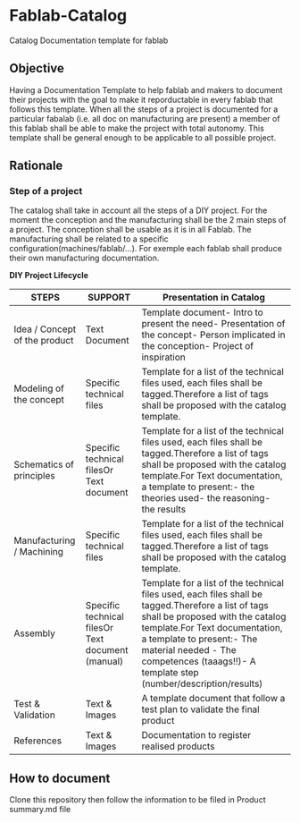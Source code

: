 # Fablab-Catalog
Catalog Documentation template for fablab

## Objective
Having a Documentation Template to help fablab and makers to document their projects with the goal to make it reporductable in every fablab that follows this template.
When all the steps of a project is documented for a particular fabalab (i.e. all doc on manufacturing are present) a member of this fablab shall be able to make the project with total autonomy.
This template shall be general enough to be applicable to all possible project.

## Rationale

### Step of a project
The catalog shall take in account all the steps of a DIY project.
For the moment the conception and the manufacturing shall be the 2 main steps of a project.
The conception shall be usable as it is in all Fablab.
The manufacturing shall be related to a specific configuration(machines/fablab/...). For exemple each fablab shall produce their own manufacturing documentation.

**DIY Project Lifecycle**

STEPS | SUPPORT | Presentation in Catalog
------|---------|------------------------
Idea / Concept of the product | Text Document | Template document- Intro to present the need- Presentation of the concept- Person implicated in the conception- Project of inspiration
Modeling of the concept | Specific technical files | Template for a list of the technical files used, each files shall be tagged.Therefore a list of tags shall be proposed with the catalog template.
Schematics of principles | Specific technical filesOr Text document | Template for a list of the technical files used, each files shall be tagged.Therefore a list of tags shall be proposed with the catalog template.For Text documentation, a template to present:- the theories used- the reasoning- the results
Manufacturing / Machining | Specific technical files | Template for a list of the technical files used, each files shall be tagged.Therefore a list of tags shall be proposed with the catalog template.
Assembly | Specific technical filesOr Text document (manual) | Template for a list of the technical files used, each files shall be tagged.Therefore a list of tags shall be proposed with the catalog template.For Text documentation, a template to present:- The material needed - The competences (taaags!!)- A template step (number/description/results)
Test & Validation | Text & Images | A template document that follow a test plan to validate the final product
References | Text & Images | Documentation to register realised products


## How to document

Clone this repository then follow the information to be filed in Product summary.md file
